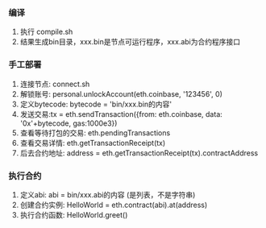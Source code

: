 ### 编译
1. 执行 compile.sh
2. 结果生成bin目录，xxx.bin是节点可运行程序，xxx.abi为合约程序接口

### 手工部署
1. 连接节点: connect.sh
2. 解锁账号: personal.unlockAccount(eth.coinbase, '123456', 0)
3. 定义bytecode: bytecode = 'bin/xxx.bin的内容'
4. 发送交易:tx = eth.sendTransaction({from: eth.coinbase, data: '0x'+bytecode, gas:1000e3})
5. 查看等待打包的交易: eth.pendingTransactions
6. 查看交易详情: eth.getTransactionReceipt(tx)
7. 后去合约地址: address = eth.getTransactionReceipt(tx).contractAddress

### 执行合约
1. 定义abi: abi = bin/xxx.abi的内容 (是列表，不是字符串)
2. 创建合约实例: HelloWorld = eth.contract(abi).at(address)
3. 执行合约函数:  HelloWorld.greet()
